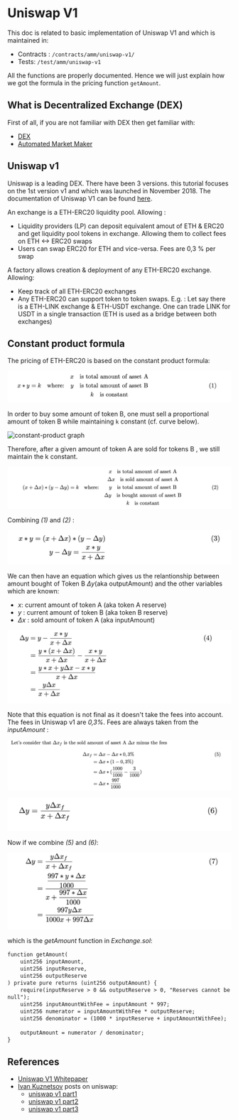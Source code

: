 # Uniswap V1

This doc is related to basic implementation of Uniswap V1 and which is maintained in:

-   Contracts : `/contracts/amm/uniswap-v1/`
-   Tests: `/test/amm/uniswap-v1`

All the functions are properly documented. Hence we will just explain how we got the formula in the pricing function `getAmount`.

## What is Decentralized Exchange (DEX)

First of all, if you are not familiar with DEX then get familiar with:

-   [DEX](https://www.coinbase.com/learn/crypto-basics/what-is-a-dex)
-   [Automated Market Maker](https://www.gemini.com/cryptopedia/amm-what-are-automated-market-makers)

## Uniswap v1

Uniswap is a leading DEX. There have been 3 versions. this tutorial focuses on the 1st version v1 and which was launched in November 2018.
The documentation of Uniswap V1 can be found [here](https://docs.uniswap.org/protocol/V1/introduction).

An exchange is a ETH-ERC20 liquidity pool. Allowing :

-   Liquidity providers (LP) can deposit equivalent amout of ETH & ERC20 and get liquidity pool tokens in exchange. Allowing them to collect fees on ETH <-> ERC20 swaps
-   Users can swap ERC20 for ETH and vice-versa. Fees are 0,3 % per swap

A factory allows creation & deployment of any ETH-ERC20 exchange. Allowing:

-   Keep track of all ETH-ERC20 exchanges
-   Any ETH-ERC20 can support token to token swaps. E.g. : Let say there is a ETH-LINK exchange & ETH-USDT exchange. One can trade LINK for USDT in a single transaction (ETH is used as a bridge between both exchanges)

## Constant product formula

The pricing of ETH-ERC20 is based on the constant product formula:

![constant-product equation1](./equa1.png)

In order to buy some amount of token B, one must sell a proportional amount of token B while maintaining `k` constant (cf. curve below).

![constant-product graph](./constant-product.png)

Therefore, after a given amount of token A are sold for tokens B , we still maintain the k constant.

![constant-product equation2](./equa2.png)

Combining _(1)_ and _(2)_ :

![constant-product equation3](./equa3.png)

We can then have an equation which gives us the relantionship between amount bought of Token B _Δy_(aka outputAmount) and the other variables which are known:

-   _x_: current amount of token A (aka token A reserve)
-   _y_ : current amount of token B (aka token B reserve)
-   _Δx_ : sold amount of token A (aka inputAmount)

![constant-product equation4](./equa4.png)

Note that this equation is not final as it doesn't take the fees into account. The fees in Uniswap v1 are _0,3%_. Fees are always taken from the _inputAmount_ :

![constant-product equation5](./equa5.png)

![constant-product equation6](./equa6.png)

Now if we combine _(5)_ and _(6)_:

![constant-product equation7](./equa7.png)

which is the _getAmount_ function in _Exchange.sol_:

```solidity
function getAmount(
    uint256 inputAmount,
    uint256 inputReserve,
    uint256 outputReserve
) private pure returns (uint256 outputAmount) {
    require(inputReserve > 0 && outputReserve > 0, "Reserves cannot be null");
    uint256 inputAmountWithFee = inputAmount * 997;
    uint256 numerator = inputAmountWithFee * outputReserve;
    uint256 denominator = (1000 * inputReserve + inputAmountWithFee);

    outputAmount = numerator / denominator;
}

```
## References

- [Uniswap V1 Whitepaper](https://hackmd.io/@HaydenAdams/HJ9jLsfTz)
- [Ivan Kuznetsov](https://github.com/jeiwan) posts on uniswap:
  - [uniswap v1 part1](https://jeiwan.net/posts/programming-defi-uniswap-1/)
  - [uniswap v1 part2](https://jeiwan.net/posts/programming-defi-uniswap-2/)
  - [uniswap v1 part3](https://jeiwan.net/posts/programming-defi-uniswap-3/)
